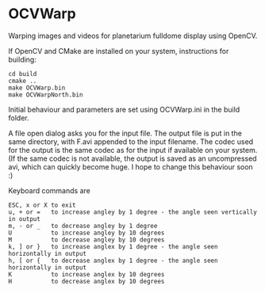 # OCVWarp
Warping images and videos for planetarium fulldome display using OpenCV.

If OpenCV and CMake are installed on your system, instructions for building:

```
cd build
cmake ..
make OCVWarp.bin
make OCVWarpNorth.bin
```
Initial behaviour and parameters are set using OCVWarp.ini in the build folder.

A file open dialog asks you for the input file. The output file is put in the same directory, with F.avi appended to the input filename. The codec used for the output is the same codec as for the input if available on your system. (If the same codec is not available, the output is saved as an uncompressed avi, which can quickly become huge. I hope to change this behaviour soon :)

Keyboard commands are
```
ESC, x or X to exit
u, + or =   to increase angley by 1 degree - the angle seen vertically in output
m, - or _   to decrease angley by 1 degree 
U           to increase angley by 10 degrees
M           to decrease angley by 10 degrees
k, ] or }   to increase anglex by 1 degree - the angle seen horizontally in output
h, [ or {   to decrease anglex by 1 degree - the angle seen horizontally in output
K           to increase anglex by 10 degrees
H           to decrease anglex by 10 degrees
```

